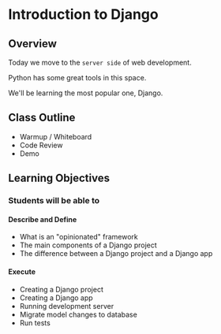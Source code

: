 # Introduction to Django

## Overview

Today we move to the `server side` of web development.

Python has some great tools in this space.

We'll be learning the most popular one, Django.

## Class Outline

- Warmup / Whiteboard
- Code Review
- Demo

## Learning Objectives

### Students will be able to

#### Describe and Define

- What is an "opinionated" framework
- The main components of a Django project
- The difference between a Django project and a Django app

#### Execute

- Creating a Django project
- Creating a Django app
- Running development server
- Migrate model changes to database
- Run tests
